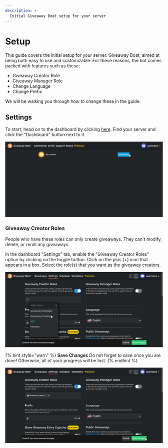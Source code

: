 ```yaml
---
description: >-
  Initial Giveaway Boat setup for your server
---
```

# Setup

This guide covers the initial setup for your server.
Giveaway Boat, aimed at being both easy to use and customizable. For these reasons, the bot comes packed with features such as these:

- Giveaway Creator Role
- Giveaway Manager Role
- Change Language
- Change Prefix

We will be walking you through how to change these in the guide.

## Settings

To start, head on to the dashboard by clicking [here](https://giveaway.boats/dashboard). Find your server and click the "Dashboard" button next to it.

![Dashboard](/assets/basics/setup/dashboard.png)

### Giveaway Creator Roles

People who have these roles can only create giveaways. They can't modify, delete, or reroll any giveaways.

In the dashboard "Settings" tab, enable the "Giveaway Creator Roles" option by clicking on the toggle button.
Click on the plus (+) icon that appears in a box.
Select the role(s) that you want as the giveaway creators.

![Giveaway Creator Roles](/assets/basics/setup/giveaway-creator-roles.png)

{% hint style="warn" %}
**Save Changes**
Do not forget to save once you are done! Otherwise, all of your progress will be lost.
{% endhint %}

![Save Changes](/assets/basics/setup/save-changes.png)
